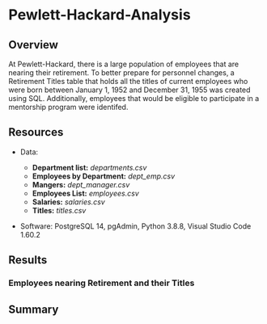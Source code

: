 # Pewlett-Hackard-Analysis

## Overview
At Pewlett-Hackard, there is a large population of employees that are nearing their retirement. To better prepare for personnel changes, a Retirement Titles table that holds all the titles of current employees who were born between January 1, 1952 and December 31, 1955 was created using SQL. 
Additionally, employees that would be eligible to participate in a mentorship program were identifed.

## Resources
- Data: 
    - **Department list:** *departments.csv*
    - **Employees by Department:** *dept_emp.csv*
    - **Mangers:** *dept_manager.csv*
    - **Employees List:** *employees.csv*
    - **Salaries:** *salaries.csv*
    - **Titles:** *titles.csv*

- Software: PostgreSQL 14, pgAdmin, Python 3.8.8, Visual Studio Code 1.60.2 


## Results
### Employees nearing Retirement and their Titles


## Summary
